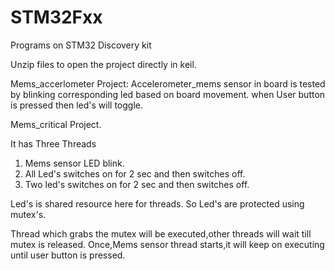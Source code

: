 # STM32Fxx
Programs on STM32 Discovery kit


Unzip files to open the project directly in keil.

Mems_accerlometer Project:
Accelerometer_mems sensor in board is tested by blinking corresponding led based on board movement.
when User button is pressed then led's will toggle.

Mems_critical Project.

It has
Three Threads 
1) Mems sensor LED blink.
2) All Led's switches on for 2 sec and then switches off.
3) Two led's switches on for 2 sec and then switches off.

Led's is shared resource here for threads.
So Led's are protected using mutex's.

Thread which grabs the mutex will be executed,other threads will wait till mutex is released.
Once,Mems sensor thread starts,it will keep on executing until user button is pressed.
